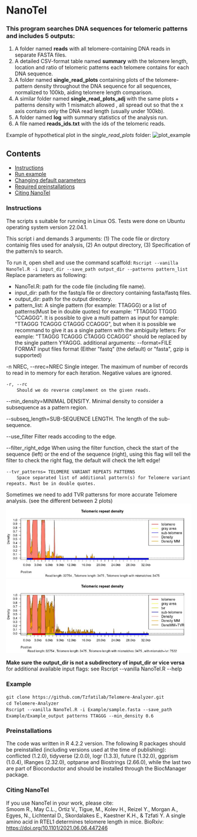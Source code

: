 # NanoTel
### This program searches DNA sequences for telomeric patterns and includes 5 outputs:
 1. A folder named **reads** with all telomere-containing DNA reads in separate FASTA files. 
 2. A detailed CSV-format table named **summary** with the telomere length, location and ratio of telomeric patterns each telomere contains for each DNA sequence.
 3. A folder named **single_read_plots** containing plots of the telomere-pattern density throughout the DNA sequence for all sequences, normalized to 100kb, aiding telomere length comparison.
 4. A similar folder named **single_read_plots_adj** with the same plots + patterns density with 1 mismatch allowed , all spread out so that the x axis contains only the DNA read length (usually under 100kb).
 6. A folder named **log** with summary statistics of the analysis run.
 7. A file named **reads_ids.txt** with the ids of the telomeric reads.
 
 Example of hypothetical plot in the *single_read_plots* folder:
![plot_example](https://github.com/Tzfatilab/Telomere-Analyzer/blob/main/Example/graph_example.jpeg)



## Contents

- [Instructions](#instructions)
- [Run example](#example)
- [Changing default parameters](#changing-default-parameters) 
- [Required preinstallations](#preinstallations)
- [Citing NanoTel](#citing-nanotel)

### Instructions

The scripts s suitable for running in Linux OS.
Tests were done on Ubuntu operating system version 22.04.1.

This script i and demands 3 arguments: (1) The code file or dirctory containig files used for analysis, (2) An output directory, (3) Specification of the pattern/s to search. 
  
To run it, open shell and use the command scaffold:  `Rscript --vanilla NanoTel.R -i input_dir --save_path output_dir --patterns pattern_list`  
Replace parameters as following:
- NanoTel.R: path for the code file (including file name).
- input_dir: path for the fastq/a file or directory containing fasta/fastq files.
- output_dir: path for the output directory.
- pattern_list: A single pattern (for example: TTAGGG) or a list of patterns(Must be in double quotes) for example: "TTAGGG TTGGG "CCAGGG".
  It is possible to give a multi pattern as input for eample: "TTAGGG TCAGGG CTAGGG CCAGGG", but when it is possible we recommand to give it as a single pattern with the ambiguity letters:
  For eample: "TTAGGG TCAGGG CTAGGG CCAGGG" should be replaced by the single pattern YYAGGG.
additional arguments: 
--format=FILE FORMAT
		input files format (Either "fastq" (the default) or "fasta", gzip is supported)

-n NREC, --nrec=NREC
		Single integer. The maximum of number of records to read in to memory for each iteration. Negative values are ignored.

	-r, --rc
		Should we do reverse complement on the given reads.
	
--min_density=MINIMAL DENSITY.
		Minimal density to consider a subsequence as a pattern region.
	
--subseq_length=SUB-SEQUENCE LENGTH.
		The length of the sub-sequence.
	
--use_filter
		Filter reads accoding to the edge.
	
--filter_right_edge
		When using the filter function, check the start of the sequence (left) or the end of the sequence (right), using this flag will tell the filter to check the right flag, the default will check the left edge!

	--tvr_patterns= TELOMERE VARIANT REPEATS PATTERNS
		Space separated list of additional pattern(s) for Telomere variant repeats. Must be in double quotes.

	

	
 Sometimes we need to add  TVR pattersns for more accurate Telomere analysis. (see the different between 2 plots)
 ![plot_example](https://github.com/Tzfatilab/Telomere-Analyzer/blob/main/Example/noTVR.jpeg)
 ![plot_example](https://github.com/Tzfatilab/Telomere-Analyzer/blob/main/Example/withTVR.jpeg)
  

**Make sure the output_dir is not a subdirectory of input_dir or vice versa**
for additional available input flags: see Rscript --vanilla NanoTel.R --help


### Example 
`git clone https://github.com/Tzfatilab/Telomere-Analyzer.git`   
`cd Telomere-Analyzer`  
`Rscript --vanilla NanoTel.R -i Example/sample.fasta --save_path Example/Example_output patterns TTAGGG --min_density 0.6`
  
  
### Preinstallations  
The code was written in R 4.2.2 version. The following R packages should be preinstalled (including versions used at the time of publishing): conflicted (1.2.0), tidyverse (2.0.0), logr (1.3.3), future (1.32.0), ggprism (1.0.4), IRanges (2.32.0), optparse and Biostrings (2.66.0), while the last two are part of Bioconductor and should be installed through the BiocManager package. 

### Citing NanoTel 
If you use NanoTel in your work, please cite:  
Smoom R., May C.L., Ortiz V., Tigue, M., Kolev H., Reizel Y., Morgan A., Egyes, N., Lichtental D., Skordalakes E., Kaestner K.H., & Tzfati Y. A single amino acid in RTEL1 determines telomere length in mice. BioRxiv:  https://doi.org/10.1101/2021.06.06.447246

